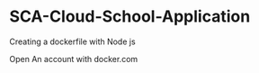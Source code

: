 # SCA-Cloud-School-Application
Creating a dockerfile with Node js

Open An account with docker.com 
